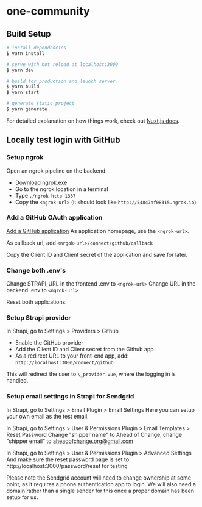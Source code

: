 # one-community

## Build Setup

```bash
# install dependencies
$ yarn install

# serve with hot reload at localhost:3000
$ yarn dev

# build for production and launch server
$ yarn build
$ yarn start

# generate static project
$ yarn generate
```

For detailed explanation on how things work, check out [Nuxt.js docs](https://nuxtjs.org).

## Locally test login with GitHub

### Setup ngrok

Open an ngrok pipeline on the backend:

- [Download ngrok.exe](https://ngrok.com/download)
- Go to the ngrok location in a terminal
- Type `./ngrok http 1337`
- Copy the `<ngrok-url>` (it should look like `http://54847af08315.ngrok.io`)

### Add a GitHub OAuth application

[Add a GitHub application](https://github.com/settings/applications/new)
As application homepage, use the `<ngrok-url>`.

As callback url, add `<nrgok-url>/connect/github/callback`

Copy the Client ID and Client secret of the application and save for later.

### Change both .env's

Change STRAPI_URL in the frontend .env to `<ngrok-url>`
Change URL in the backend .env to `<ngrok-url>`

Reset both applications.

### Setup Strapi provider

In Strapi, go to Settings > Providers > Github

- Enable the GitHub provider
- Add the Client ID and Client secret from the Github app
- As a redirect URL to your front-end app, add: `http://localhost:3000/connect/github`

This will redirect the user to `\_provider.vue`, where the logging in is handled.

### Setup email settings in Strapi for Sendgrid

In Strapi, go to Settings > Email Plugin > Email Settings
Here you can setup your own email as the test email.

In Strapi, go to Settings > User & Permissions Plugin > Email Templates > Reset Password
Change "shipper name" to Ahead of Change, change "shipper email" to aheadofchange.org@gmail.com

In Strapi, go to Settings > User & Permissions Plugin > Advanced Settings
And make sure the reset password page is set to http://localhost:3000/password/reset for testing

Please note the Sendgrid account will need to change ownership at some point, as it requires a phone authentication app to login.
We will also need a domain rather than a single sender for this once a proper domain has been setup for us.


